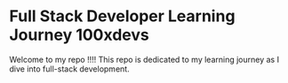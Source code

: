 # Full Stack Developer Learning Journey 100xdevs

Welcome to my repo !!!! 
This repo is dedicated to my learning journey as I dive into full-stack development.
